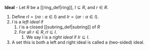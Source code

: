 **Ideal** - Let $R$ be a [[ring_def|ring]], $I \subseteq R,$ and $r \in R.$
1. Define $rI = \{ra : a\in I\}$ and $Ir = \{ar : a \in I\}.$
2. $I$ is a *left ideal* if
	1. $I$ is a closed [[subring_def|subring]] of $R$
	2. For all $r \in R, rI \subseteq I.$
		1. We say I is a *right ideal* if $Ir \subseteq I.$
3. A set this is both a left and right ideal is called a (two-sided) ideal.